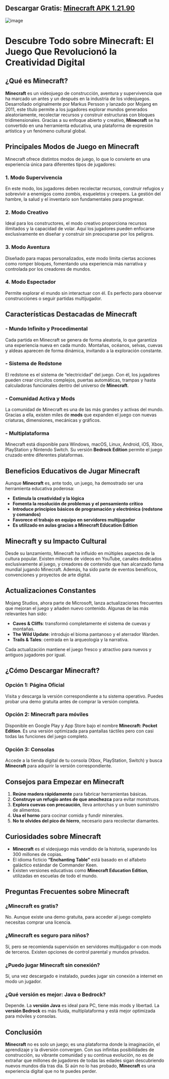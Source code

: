 ## Descargar Gratis: [Minecraft APK 1.21.90](https://modhehe.com/minecraft/)

![image](https://github.com/user-attachments/assets/12f85245-536b-45e4-bbcb-7eea99a02f62)

# Descubre Todo sobre Minecraft: El Juego Que Revolucionó la Creatividad Digital

## ¿Qué es Minecraft?

**Minecraft** es un videojuego de construcción, aventura y supervivencia que ha marcado un antes y un después en la industria de los videojuegos. Desarrollado originalmente por Markus Persson y lanzado por Mojang en 2011, este título permite a los jugadores explorar mundos generados aleatoriamente, recolectar recursos y construir estructuras con bloques tridimensionales. Gracias a su enfoque abierto y creativo, **Minecraft** se ha convertido en una herramienta educativa, una plataforma de expresión artística y un fenómeno cultural global.

## Principales Modos de Juego en Minecraft

Minecraft ofrece distintos modos de juego, lo que lo convierte en una experiencia única para diferentes tipos de jugadores:

### 1. Modo Supervivencia

En este modo, los jugadores deben recolectar recursos, construir refugios y sobrevivir a enemigos como zombis, esqueletos y creepers. La gestión del hambre, la salud y el inventario son fundamentales para progresar.

### 2. Modo Creativo

Ideal para los constructores, el modo creativo proporciona recursos ilimitados y la capacidad de volar. Aquí los jugadores pueden enfocarse exclusivamente en diseñar y construir sin preocuparse por los peligros.

### 3. Modo Aventura

Diseñado para mapas personalizados, este modo limita ciertas acciones como romper bloques, fomentando una experiencia más narrativa y controlada por los creadores de mundos.

### 4. Modo Espectador

Permite explorar el mundo sin interactuar con él. Es perfecto para observar construcciones o seguir partidas multijugador.

## Características Destacadas de Minecraft

### - Mundo Infinito y Procedimental

Cada partida en Minecraft se genera de forma aleatoria, lo que garantiza una experiencia nueva en cada mundo. Montañas, océanos, selvas, cuevas y aldeas aparecen de forma dinámica, invitando a la exploración constante.

### - Sistema de Redstone

El redstone es el sistema de “electricidad” del juego. Con él, los jugadores pueden crear circuitos complejos, puertas automáticas, trampas y hasta calculadoras funcionales dentro del universo de **Minecraft**.

### - Comunidad Activa y Mods

La comunidad de Minecraft es una de las más grandes y activas del mundo. Gracias a ella, existen miles de **mods** que expanden el juego con nuevas criaturas, dimensiones, mecánicas y gráficos.

### - Multiplataforma

Minecraft está disponible para Windows, macOS, Linux, Android, iOS, Xbox, PlayStation y Nintendo Switch. Su versión **Bedrock Edition** permite el juego cruzado entre diferentes plataformas.

## Beneficios Educativos de Jugar Minecraft

Aunque **Minecraft** es, ante todo, un juego, ha demostrado ser una herramienta educativa poderosa:

* **Estimula la creatividad y la lógica**
* **Fomenta la resolución de problemas y el pensamiento crítico**
* **Introduce principios básicos de programación y electrónica (redstone y comandos)**
* **Favorece el trabajo en equipo en servidores multijugador**
* **Es utilizado en aulas gracias a Minecraft Education Edition**

## Minecraft y su Impacto Cultural

Desde su lanzamiento, Minecraft ha influido en múltiples aspectos de la cultura popular. Existen millones de vídeos en YouTube, canales dedicados exclusivamente al juego, y creadores de contenido que han alcanzado fama mundial jugando Minecraft. Además, ha sido parte de eventos benéficos, convenciones y proyectos de arte digital.

## Actualizaciones Constantes

Mojang Studios, ahora parte de Microsoft, lanza actualizaciones frecuentes que mejoran el juego y añaden nuevo contenido. Algunas de las más relevantes han sido:

* **Caves & Cliffs**: transformó completamente el sistema de cuevas y montañas.
* **The Wild Update**: introdujo el bioma pantanoso y el aterrador Warden.
* **Trails & Tales**: centrada en la arqueología y la narrativa.

Cada actualización mantiene el juego fresco y atractivo para nuevos y antiguos jugadores por igual.

## ¿Cómo Descargar Minecraft?

### Opción 1: Página Oficial

Visita y descarga la versión correspondiente a tu sistema operativo. Puedes probar una demo gratuita antes de comprar la versión completa.

### Opción 2: Minecraft para móviles

Disponible en Google Play y App Store bajo el nombre **Minecraft: Pocket Edition**. Es una versión optimizada para pantallas táctiles pero con casi todas las funciones del juego completo.

### Opción 3: Consolas

Accede a la tienda digital de tu consola (Xbox, PlayStation, Switch) y busca **Minecraft** para adquirir la versión correspondiente.

## Consejos para Empezar en Minecraft

1. **Reúne madera rápidamente** para fabricar herramientas básicas.
2. **Construye un refugio antes de que anochezca** para evitar monstruos.
3. **Explora cuevas con precaución**, lleva antorchas y un buen suministro de alimentos.
4. **Usa el horno** para cocinar comida y fundir minerales.
5. **No te olvides del pico de hierro**, necesario para recolectar diamantes.

## Curiosidades sobre Minecraft

* **Minecraft** es el videojuego más vendido de la historia, superando los 300 millones de copias.
* El idioma ficticio **“Enchanting Table”** está basado en el alfabeto galáctico estándar de Commander Keen.
* Existen versiones educativas como **Minecraft Education Edition**, utilizadas en escuelas de todo el mundo.

## Preguntas Frecuentes sobre Minecraft

### ¿Minecraft es gratis?

No. Aunque existe una demo gratuita, para acceder al juego completo necesitas comprar una licencia.

### ¿Minecraft es seguro para niños?

Sí, pero se recomienda supervisión en servidores multijugador o con mods de terceros. Existen opciones de control parental y mundos privados.

### ¿Puedo jugar Minecraft sin conexión?

Sí, una vez descargado e instalado, puedes jugar sin conexión a internet en modo un jugador.

### ¿Qué versión es mejor: Java o Bedrock?

Depende. La **versión Java** es ideal para PC, tiene más mods y libertad. La **versión Bedrock** es más fluida, multiplataforma y está mejor optimizada para móviles y consolas.

## Conclusión

**Minecraft** no es solo un juego; es una plataforma donde la imaginación, el aprendizaje y la diversión convergen. Con sus infinitas posibilidades de construcción, su vibrante comunidad y su continua evolución, no es de extrañar que millones de jugadores de todas las edades sigan descubriendo nuevos mundos día tras día. Si aún no lo has probado, **Minecraft** es una experiencia digital que no te puedes perder.
